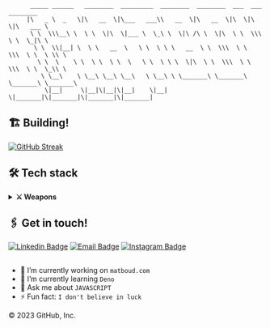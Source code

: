                
          _____ ______   ________  _________  ________  ________  ___  ___  ________     
         |\   _ \  _   \|\   __  \|\___   ___\\   __  \|\   __  \|\  \|\  \|\   ___ \    
          \ \  \\\__\ \  \ \  \|\  \|___ \  \_\ \  \|\ /\ \  \|\  \ \  \\\  \ \  \_|\ \   
           \ \  \\|__| \  \ \   __  \   \ \  \ \ \   __  \ \  \\\  \ \  \\\  \ \  \ \\ \  
            \ \  \    \ \  \ \  \ \  \   \ \  \ \ \  \|\  \ \  \\\  \ \  \\\  \ \  \_\\ \ 
             \ \__\    \ \__\ \__\ \__\   \ \__\ \ \_______\ \_______\ \_______\ \_______\
              \|__|     \|__|\|__|\|__|    \|__|  \|_______|\|_______|\|_______|\|_______|




## <strong> 🏗️ Building! </strong>
[![GitHub Streak](https://streak-stats.demolab.com?user=matboud&theme=highcontrast&hide_border=true&border_radius=25&date_format=j%2Fn%5B%2FY%5D&mode=weekly&card_width=600)](https://git.io/streak-stats)

## <strong> 🛠️ Tech stack </strong>
<details>
  <summary>
   <strong>⚔️ Weapons</strong>
 </summary>

![JavaScript](https://img.shields.io/badge/-JavaScript-black?style=flat-square&logo=javascript)
![TypeScript](https://img.shields.io/badge/-TypeScript-white?style=flat-square&logo=typescript)
![React](https://img.shields.io/badge/-React-black?style=flat-square&logo=react)
![Gatsby](https://img.shields.io/badge/-Gatsby-663399?style=flat-square&logo=gatsby)
![Next.js](https://img.shields.io/badge/-Next.js-black?style=flat-square&logo=nextjs)
![Redux](https://img.shields.io/badge/-Redux-593D88?style=flat-square&logo=redux)
![Tailwind](https://img.shields.io/badge/-Tailwind_CSS-white?style=flat-square&logo=tailwind-css)
![StyledComponents](https://img.shields.io/badge/-Styled--components-DB7093?style=flat-square&logo=styled-components&logoColor=white)
![MaterialUI](https://img.shields.io/badge/-Material_UI-0081CB?style=flat-square&logo=material-ui)
![Nodejs](https://img.shields.io/badge/-NodeJS-green?style=flat-square&logo=node-js)
![Express](https://img.shields.io/badge/-express-404D59?style=flat-square&logo=Express)
![MongoDB](https://img.shields.io/badge/-MongoDB-black?style=flat-square&logo=mongodb)
![GraphQL](https://img.shields.io/badge/-GraphQL-E10098?style=flat-square&logo=graphql)
![Apollo GraphQL](https://img.shields.io/badge/-Apollo%20GraphQL-311C87?style=flat-square&logo=apollo-graphql)
![Apollo GraphQL](https://img.shields.io/badge/-PostgreSQL-316192?style=flat-square&logo=postgresql)
![Git](https://img.shields.io/badge/-Git-black?style=flat-square&logo=git)
![GitHub](https://img.shields.io/badge/-GitHub-181717?style=flat-square&logo=github)
![GitLab](https://img.shields.io/badge/-GitLab-FCA121?style=flat-square&logo=gitlab)

![Heroku](https://img.shields.io/badge/-Heroku-430098?style=flat-square&logo=heroku)
![Heroku](https://img.shields.io/badge/-Netlify-00C7B7?style=flat-square&logo=netlify&logoColor=white)
![AMAZON AWS](https://img.shields.io/badge/-Amazon_AWS-232F3E?style=flat-square&logo=amazon-aws&logoColor=orange)
![Google Cloud](https://img.shields.io/badge/-Google_Cloud-4285F4?style=flat-square&logo=google-cloud&logoColor=white)
![Microsoft Azur](https://img.shields.io/badge/-Microsoft_Azure-0089D6?style=flat-square&logo=microsoft-azure&logoColor=white)

</details>


## <strong> 🖇️ Get in touch!</strong>

[![Linkedin Badge](https://img.shields.io/badge/-MATBOUD-blue?style=flat-square&logo=Linkedin&logoColor=white&link=https://www.linkedin.com/in/matboud/)](https://www.linkedin.com/in/matboud/)
[![Email Badge](https://img.shields.io/badge/Email-MATBOUD-gray?style=flat-square&logo=Mail.Ru&logoColor=white)](mailto:contact@matboud.com)
[![Instagram Badge](https://img.shields.io/badge/-AMINE.MATBOUD-da425b?style=flat-square&logo=instagram&logoColor=white&link=https://www.instagram.com/amine.matboud/)](https://www.instagram.com/amine.matboud/)

##

- 🔭 I’m currently working on `matboud.com`
- 🌱 I’m currently learning `Deno`
- 💬 Ask me about `JAVASCRIPT`
- ⚡ Fun fact: `I don't believe in luck`

© 2023 GitHub, Inc.
 
<!--
**matboud/matboud** is a ✨ _special_ ✨ repository because its `README.md` (this file) appears on your GitHub profile.

Here are some ideas to get you started:

 _____ ______   ________  _________  ________  ________  ___  ___  ________     
|\   _ \  _   \|\   __  \|\___   ___\\   __  \|\   __  \|\  \|\  \|\   ___ \    
\ \  \\\__\ \  \ \  \|\  \|___ \  \_\ \  \|\ /\ \  \|\  \ \  \\\  \ \  \_|\ \   
 \ \  \\|__| \  \ \   __  \   \ \  \ \ \   __  \ \  \\\  \ \  \\\  \ \  \ \\ \  
  \ \  \    \ \  \ \  \ \  \   \ \  \ \ \  \|\  \ \  \\\  \ \  \\\  \ \  \_\\ \ 
   \ \__\    \ \__\ \__\ \__\   \ \__\ \ \_______\ \_______\ \_______\ \_______\
    \|__|     \|__|\|__|\|__|    \|__|  \|_______|\|_______|\|_______|\|_______|
                                                                                
                                                                                
                                                                                

- 🔭 I’m currently working on ...
- 🌱 I’m currently learning ...
- 👯 I’m looking to collaborate on ...
- 🤔 I’m looking for help with ...
- 💬 Ask me about ...
- 📫 How to reach me: ...
- 😄 Pronouns: ...
- ⚡ Fun fact: ...
-->
